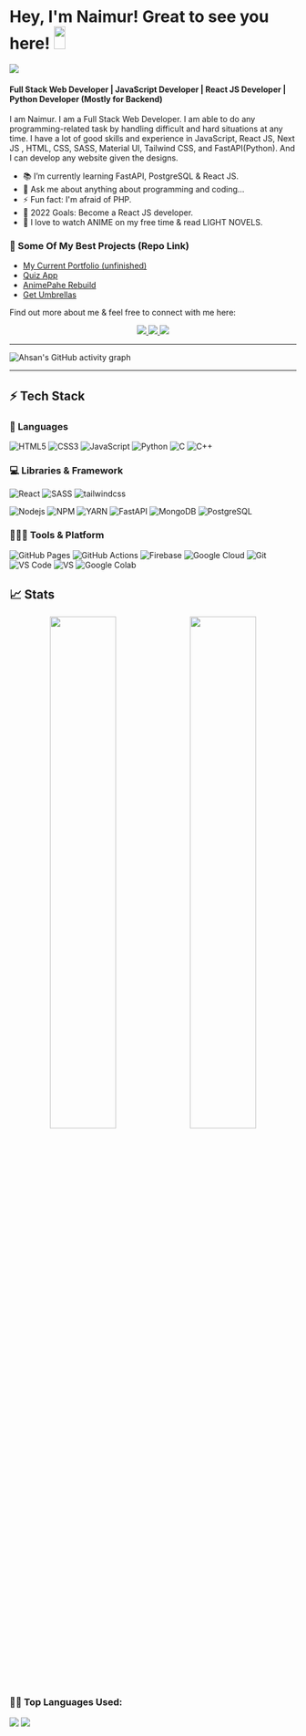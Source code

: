 
# Hey, I'm Naimur! Great to see you here! <img src="https://i.ibb.co/TqQSq2q/wave.gif" width="20px" height="40px">

<img src="https://i.ibb.co/SXXjpL4/header.png">

#### Full Stack Web Developer | JavaScript Developer | React JS Developer | Python Developer (Mostly for Backend)
<!-- #### Full Stack Web Developer | JavaScript | React | Next.js Developer | Python Developer (Mostly for Backend) -->
 
I am Naimur. I am a Full Stack Web Developer. I am able to do any programming-related task by handling difficult and hard situations at any time. I have a lot of good skills and experience in JavaScript, React JS, Next JS , HTML, CSS, SASS, Material UI, Tailwind CSS, and FastAPI(Python).
And I can develop any website given the designs.

- 📚 I’m currently learning FastAPI, PostgreSQL & React JS.
- 💬 Ask me about anything about programming and coding...
- ⚡ Fun fact: I'm afraid of PHP.
- 🥅 2022 Goals: Become a React JS developer.
- 👯 I love to watch ANIME on my free time & read LIGHT NOVELS.


### 📁 Some Of My Best Projects (Repo Link)
- [My Current Portfolio (unfinished)](https://github.com/naimur-29/Portfolio_01)
- [Quiz App](https://github.com/naimur-29/quiz-app)
- [AnimePahe Rebuild](https://github.com/naimur-29/animepahe-rebuild)
- [Get Umbrellas](https://github.com/naimur-29/get-umbrellas)


Find out more about me & feel free to connect with me here:

<p align="center">
	<a href="https://www.linkedin.com/in/naimur-rahman-799769202/" target="_blank">
		<img src="https://img.shields.io/badge/LinkedIn-0077B5?style=for-the-badge&logo=linkedin&logoColor=white" />
	</a>
<!-- 	<a href="https://twitter.com/AhsanUl06147007">
		<img src="https://img.shields.io/badge/Twitter-1DA1F2?style=for-the-badge&logo=twitter&logoColor=white" />
	</a> -->
	 
  <a href="https://www.naimur29.com/" target="_blank">
		<img src="https://img.shields.io/badge/portfolio(unfinished)-1AA260?style=for-the-badge&logo=About.me&logoColor=white" />
	</a>
<!--   <a href="mailto:https://github.com/naimur-29">
		<img src="https://img.shields.io/badge/Gmail-D14836?style=for-the-badge&logo=gmail&logoColor=white" />
	</a> -->
	<a href="https://stackoverflow.com/users/18246106/naimur-rahman" target="_blank">
		<img src="https://img.shields.io/badge/Stackoverflow-f48024?style=for-the-badge&logo=stackoverflow&logoColor=white" />
	</a>
</p>

---

![Ahsan's GitHub activity graph](https://activity-graph.herokuapp.com/graph?username=naimur-29&hide_border=true&theme=redical)

---

 
<!--   


   ![Profile views](https://gpvc.arturio.dev/Ahsan-Ullah1871 )  
 -->
 

## ⚡ Tech Stack

### 🚀 Languages
![HTML5](https://img.shields.io/badge/HTML5-E34F26?style=for-the-badge&logo=html5&logoColor=white)
![CSS3](https://img.shields.io/badge/CSS3-1572B6?style=for-the-badge&logo=css3&logoColor=white)
![JavaScript](https://img.shields.io/badge/JavaScript-323330?style=for-the-badge&logo=javascript&logoColor=F7DF1E)
![Python](https://img.shields.io/badge/Python-FFD43B?style=for-the-badge&logo=python&logoColor=306998)
![C](https://img.shields.io/badge/Lang-00599C?style=for-the-badge&logo=c&logoColor=white)
![C++](https://img.shields.io/badge/C++-00599C?style=for-the-badge&logo=cpp&logoColor=white)
 
### 💻 Libraries & Framework

![React](https://img.shields.io/badge/React-20232A?style=for-the-badge&logo=react&logoColor=61DAFB)
![SASS](https://img.shields.io/badge/SASS-C69?style=for-the-badge&logo=sass&logoColor=white)
![tailwindcss](https://img.shields.io/badge/tailwindcss-06b6d4?style=for-the-badge&logo=tailwindcss&logoColor=white)
<!-- ![Next.js](https://img.shields.io/badge/Next%20js-4e5563?style=for-the-badge&logo=tailwindcss&logoColor=white) -->
<!-- ![Redux](https://img.shields.io/badge/Redux-764abc?style=for-the-badge&logo=redux&logoColor=white) -->
<!-- ![Material UI](https://img.shields.io/badge/Material--UI-0081CB?style=for-the-badge&logo=material-ui&logoColor=white) -->

![Nodejs](https://img.shields.io/badge/Node.js-339933?style=for-the-badge&logo=nodedotjs&logoColor=white)
![NPM](https://img.shields.io/badge/npm-CB3837?style=for-the-badge&logo=npm&logoColor=white)
![YARN](https://img.shields.io/badge/yarn-7743CE?style=for-the-badge&logo=yarn&logoColor=white)
![FastAPI](https://img.shields.io/badge/fastapi-05998B?style=for-the-badge&logo=fastapi&logoColor=white)
![MongoDB](https://img.shields.io/badge/mongodb-001E2B?style=for-the-badge&logo=mongodb&logoColor=00ed64)
![PostgreSQL](https://img.shields.io/badge/postgresql-000?style=for-the-badge&logo=postgresql&logoColor=336791)
  
### 🧑🏻‍💻 Tools & Platform

![GitHub Pages](https://img.shields.io/badge/GitHub_Pages-100000?style=for-the-badge&logo=github&logoColor=white)
![GitHub Actions](https://img.shields.io/badge/GitHub_Actions-2088FF?style=for-the-badge&logo=github-actions&logoColor=white)
![Firebase](https://img.shields.io/badge/Firebase-ffcb2b?style=for-the-badge&logo=firebase&logoColor=white)
![Google Cloud](https://img.shields.io/badge/Google_Cloud-4285F4?style=for-the-badge&logo=google-cloud&logoColor=white)
![Git](https://img.shields.io/badge/Git-F05032?style=for-the-badge&logo=git&logoColor=white)
![VS Code](https://img.shields.io/badge/Visual_Studio_Code-0078D4?style=for-the-badge&logo=visual%20studio%20code&logoColor=white)
![VS](https://img.shields.io/badge/Visual_Studio-5C2D91?style=for-the-badge&logo=visual%20studio&logoColor=white)
![Google Colab](https://img.shields.io/badge/Colab-F9AB00?style=for-the-badge&logo=googlecolab&color=525252)
<!-- ![Figma](https://img.shields.io/badge/Figma-F24E1E?style=for-the-badge&logo=figma&logoColor=white) -->
<!-- ![Canva](https://img.shields.io/badge/Canva-%2300C4CC.svg?&style=for-the-badge&logo=Canva&logoColor=white) -->
<!-- ![Adobe](https://img.shields.io/badge/Adobe-fa0f00?style=for-the-badge&logo=firebase&logoColor=white) -->


## 📈 Stats

<p align="center">
  <img width="48%" src="https://github-readme-stats.vercel.app/api?username=naimur-29&show_icons=true&hide_border=true&theme=radical" />
  <img width="48%" src="https://github-readme-streak-stats.herokuapp.com/?user=naimur-29&hide_border=true&theme=radical" />
</p>


 <!--   Top Languages Using -->
### 👨‍💻 Top Languages Used:
![](https://github-profile-summary-cards.vercel.app/api/cards/repos-per-language?username=naimur-29&theme=nord_dark)
![](https://github-profile-summary-cards.vercel.app/api/cards/most-commit-language?username=naimur-29&theme=nord_dark)
  



   
  
   
  
   
  
   
  
   





